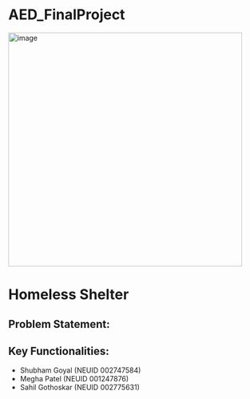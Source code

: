 # AED_FinalProject 

<img width="468" alt="image" src="https://thumbs.dreamstime.com/z/night-shelter-homeless-emergency-housing-night-shelter-homeless-emergency-housing-temporary-residence-people-bums-152370658.jpg">

# Homeless Shelter

## Problem Statement:



## Key Functionalities:




- Shubham Goyal (NEUID 002747584)
- Megha Patel (NEUID 001247876)
- Sahil Gothoskar (NEUID 002775631)



